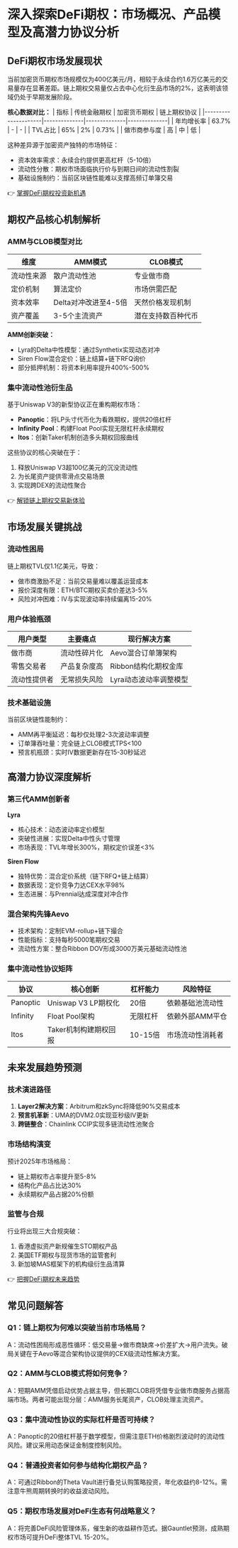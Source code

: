 # 深入探索DeFi期权：市场概况、产品模型及高潜力协议分析

## DeFi期权市场发展现状

当前加密货币期权市场规模仅为400亿美元/月，相较于永续合约1.6万亿美元的交易量存在显著差距。链上期权交易量仅占去中心化衍生品市场的2%，这表明该领域仍处于早期发展阶段。

**核心数据对比：**
| 指标                | 传统金融期权 | 加密货币期权 | 链上期权协议 |
|---------------------|--------------|--------------|--------------|
| 年均增长率          | 63.7%        | -            | -            |
| TVL占比             | 65%          | 2%           | 0.73%        |
| 做市商参与度        | 高           | 中           | 低           |

这种差异源于加密资产独特的市场特征：
- 资本效率需求：永续合约提供更高杠杆（5-10倍）
- 流动性分散：期权市场面临执行价与到期日间的流动性割裂
- 基础设施制约：当前区块链性能难以支撑高频订单簿交易

👉 [掌握DeFi期权投资新机遇](https://bit.ly/okx_welcome)

## 期权产品核心机制解析

### AMM与CLOB模型对比

| 维度         | AMM模式                | CLOB模式               |
|--------------|------------------------|------------------------|
| 流动性来源   | 散户流动性池           | 专业做市商             |
| 定价机制     | 算法定价               | 市场供需匹配           |
| 资本效率     | Delta对冲改进至4-5倍    | 天然价格发现机制       |
| 资产覆盖     | 3-5个主流资产          | 潜在支持数百种代币     |

**AMM创新突破：**
- Lyra的Delta中性模型：通过Synthetix实现动态对冲
- Siren Flow混合定价：链上结算+链下RFQ询价
- 部分抵押机制：将资本利用率提升400%-500%

### 集中流动性池衍生品

基于Uniswap V3的新型协议正在重构期权市场：
- **Panoptic**：将LP头寸代币化为看跌期权，提供20倍杠杆
- **Infinity Pool**：构建Float Pool实现无限杠杆永续期权
- **Itos**：创新Taker机制创造多头期权回报曲线

这些协议的核心突破在于：
1. 释放Uniswap V3超100亿美元的沉没流动性
2. 为长尾资产提供零滑点交易场景
3. 实现跨DEX的流动性聚合

👉 [解锁链上期权交易新体验](https://bit.ly/okx_welcome)

## 市场发展关键挑战

### 流动性困局
链上期权TVL仅1.1亿美元，导致：
- 做市商激励不足：当前交易量难以覆盖运营成本
- 报价深度有限：ETH/BTC期权买卖价差达3-5%
- 风险对冲困难：IV与实现波动率持续偏离15-20%

### 用户体验瓶颈
| 用户类型   | 主要痛点                      | 现行解决方案              |
|------------|-----------------------------|--------------------------|
| 做市商     | 流动性碎片化                | Aevo混合订单簿架构       |
| 零售交易者 | 产品复杂度高                | Ribbon结构化期权金库     |
| 流动性提供者 | 无常损失风险                | Lyra动态波动率调整模型   |

### 技术基础设施
当前区块链性能制约：
- AMM再平衡延迟：每秒仅处理2-3次波动率调整
- 订单簿吞吐量：完全链上CLOB模式TPS<100
- 预言机瓶颈：实时IV数据更新存在15-30秒延迟

## 高潜力协议深度解析

### 第三代AMM创新者
**Lyra**
- 核心技术：动态波动率定价模型
- 突破性进展：实现Delta中性头寸管理
- 市场表现：TVL年增长300%，期权定价误差<3%

**Siren Flow**
- 独特优势：混合定价系统（链下RFQ+链上结算）
- 数据表现：定价竞争力达CEX水平98%
- 生态进展：与Prennial达成深度对冲合作

### 混合架构先锋Aevo
- 技术架构：定制EVM-rollup+链下撮合
- 性能指标：支持每秒5000笔期权交易
- 流动性方案：整合Ribbon DOV形成3000万美元基础流动性池

### 集中流动性协议矩阵

| 协议        | 核心创新                  | 杠杆能力   | 风险特征               |
|-------------|--------------------------|------------|------------------------|
| Panoptic    | Uniswap V3 LP期权化      | 20倍       | 依赖基础池流动性       |
| Infinity    | Float Pool架构           | 无限杠杆   | 依赖外部AMM平仓       |
| Itos        | Taker机制构建期权回报    | 10-15倍    | 市场流动性消耗者       |

## 未来发展趋势预测

### 技术演进路径
1. **Layer2解决方案**：Arbitrum和zkSync将降低90%交易成本
2. **预言机革新**：UMA的DVM2.0实现亚秒级IV更新
3. **跨链整合**：Chainlink CCIP实现多链流动性池聚合

### 市场结构演变
预计2025年市场格局：
- 链上期权市占率提升至5-8%
- 结构化产品占比达30%
- 永续期权产品占据20%份额

### 监管与合规
行业将出现三大合规突破：
1. 香港虚拟资产新规催生STO期权产品
2. 美国ETF期权与现货市场的监管套利
3. 新加坡MAS框架下的机构级衍生品清算

👉 [把握DeFi期权未来趋势](https://bit.ly/okx_welcome)

## 常见问题解答

### Q1：链上期权为何难以突破当前市场格局？
A：流动性困局形成恶性循环：低交易量→做市商缺席→价差扩大→用户流失。破局关键在于Aevo等混合架构协议提供的CEX级流动性解决方案。

### Q2：AMM与CLOB模式将如何竞争？
A：短期AMM凭借启动优势占据主导，但长期CLOB将凭借专业做市商服务占据高端市场。两者可能出现分层：AMM服务长尾资产，CLOB处理主流资产。

### Q3：集中流动性协议的实际杠杆是否可持续？
A：Panoptic的20倍杠杆基于数学模型，但需注意ETH价格剧烈波动时的流动性风险。建议采用动态保证金制度控制风险。

### Q4：普通投资者如何参与结构化期权产品？
A：可通过Ribbon的Theta Vault进行备兑认购策略投资，年化收益约8-12%。需注意牛熊周期转换时的收益波动风险。

### Q5：期权市场发展对DeFi生态有何战略意义？
A：将完善DeFi风险管理体系，催生新的收益耕作范式。据Gauntlet预测，成熟期权市场可提升DeFi整体TVL 15-20%。